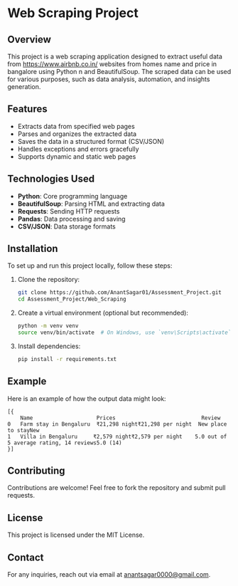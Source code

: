 # Web Scraping Project

## Overview
This project is a web scraping application designed to extract useful data from https://www.airbnb.co.in/ websites from homes name and price in bangalore using Python n and BeautifulSoup. The scraped data can be used for various purposes, such as data analysis, automation, and insights generation.

## Features
- Extracts data from specified web pages
- Parses and organizes the extracted data
- Saves the data in a structured format (CSV/JSON)
- Handles exceptions and errors gracefully
- Supports dynamic and static web pages

## Technologies Used
- **Python**: Core programming language
- **BeautifulSoup**: Parsing HTML and extracting data
- **Requests**: Sending HTTP requests
- **Pandas**: Data processing and saving
- **CSV/JSON**: Data storage formats

## Installation
To set up and run this project locally, follow these steps:

1. Clone the repository:
   ```bash
   git clone https://github.com/AnantSagar01/Assessment_Project.git
   cd Assessment_Project/Web_Scraping
   ```
2. Create a virtual environment (optional but recommended):
   ```bash
   python -m venv venv
   source venv/bin/activate  # On Windows, use `venv\Scripts\activate`
   ```
3. Install dependencies:
   ```bash
   pip install -r requirements.txt
   ```


## Example
Here is an example of how the output data might look:
```
[{
    Name                  	Prices                           Review
0	Farm stay in Bengaluru	₹21,298 night₹21,298 per night	New place to stayNew
1	Villa in Bengaluru	   ₹2,579 night₹2,579 per night	   5.0 out of 5 average rating, 14 reviews5.0 (14)
}]
```

## Contributing
Contributions are welcome! Feel free to fork the repository and submit pull requests.

## License
This project is licensed under the MIT License.

## Contact
For any inquiries, reach out via email at [anantsagar0000@gmail.com](mailto:anantsagar0000@gmail.com).
